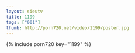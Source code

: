 ```yaml
--- 
layout: sieutv
title: 1199
tags: ["001"]
thumb: http://porn720.net/video/1199/poster.jpg
---
```

{% include porn720 key="1199" %} 
